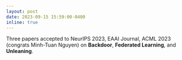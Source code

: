 ```yaml
---
layout: post
date: 2023-09-15 15:59:00-0400
inline: true
---
```


Three papers accepted to NeurIPS 2023, EAAI Journal, ACML 2023 (congrats Minh-Tuan Nguyen) on **Backdoor**, **Federated Learning**, and **Unleaning**.